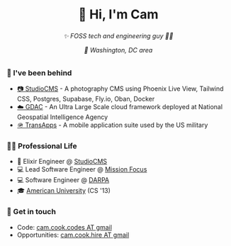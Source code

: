 <h1 align="center">👋 Hi, I'm Cam</h1>

### 

<h6 align="center">
✨ FOSS tech and engineering guy 🏳️‍🌈

📍 Washington, DC area
</h6>

### 

### 📐 I've been behind
* <a href="https://studiocms.io/" target="_blank" rel="noopener noreferrer">📷 StudioCMS</a> - A photography CMS using Phoenix Live View, Tailwind CSS, Postgres, Supabase, Fly.io, Oban, Docker
* <a href="https://www.meritalk.com/articles/nga-seeks-contractor-to-support-geoint-data-analytics-cloud/" target="_blank" rel="noopener noreferrer">☁️ GDAC</a> - An Ultra Large Scale cloud framework deployed at National Geospatial Intelligence Agency
* <a href="https://en.wikipedia.org/wiki/TransApps" target="_blank" rel="noopener noreferrer">🪖 TransApps</a> - A mobile application suite used by the US military

### 

### 👨‍💼 Professional Life 

* 📸 Elixir Engineer @ <a href="https://studiocms.io/" target="_blank" rel="noopener noreferrer">StudioCMS</a>
* 💻 Lead Software Engineer @ <a href="https://missionfocus.com/" target="_blank" rel="noopener noreferrer">Mission Focus</a>
* 💻 Software Engineer @ <a href="https://darpa.mil/" target="_blank" rel="noopener noreferrer">DARPA</a>
* 🎓 <a href="https://american.edu/" target="_blank" rel="noopener noreferrer">American University</a> (CS '13)

### 

### 💬 Get in touch 
* Code: <a href="mailto:cam.cook.codes@gmail.com" target="_blank" rel="noopener noreferrer">cam.cook.codes AT gmail</a>
* Opportunities: <a href="mailto:cam.cook.hire@gmail.com" target="_blank" rel="noopener noreferrer">cam.cook.hire AT gmail</a>
